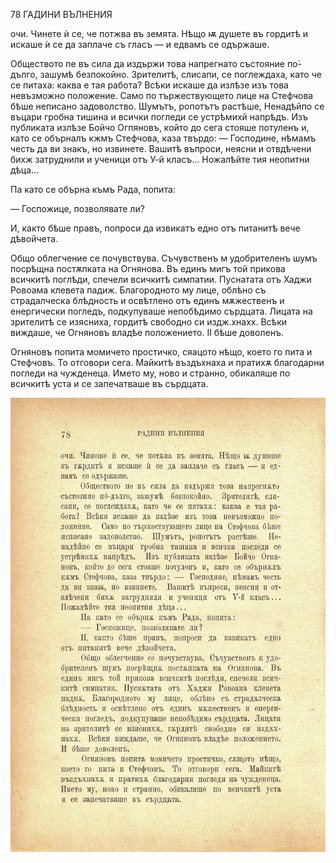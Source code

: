﻿78	ГАДИНИ ВЪЛНЕНИЯ

очи. Чинете ѝ се, че потжва въ земята. Нѣщо ѭ душете въ гордитѣ и искаше ѝ се да заплаче съ гласъ — и едвамъ се одържаше.

Обществото пе въ сила да издържи това напрегнато състояние по́-дълго, зашумѣ безпокойно. Зрителитѣ, слисапи, се поглеждаха, като че се питаха: каква е тая работа? Всѣки искаше да излѣзе изъ това невъзможно положение. Само по тържествующето лице на Стефчова бѣше неписано задоволство. Шумътъ, ропотътъ растѣше, Ненадѣйпо се въцари гробна тишина и всички погледи се устрѣмихй напрѣдъ. Изъ публиката излѣзе Бойчо Огпяновъ, който до сега стояше потуленъ и, като се обърналъ кжмъ Стефчова, каза твърдо: — Господине, нѣмамъ честь да ви знакъ, но извинете. Вашитѣ въпроси, неясни и отвдѣчени бихж затруднили и ученици отъ У-й класъ... Ножалѣйте тия неопитни дѣца...

Па като се обърна къмъ Рада, попита:

— Госпожице, позволявате ли?

И, както бѣше правъ, попроси да извикатъ едно отъ питанитѣ вече дѣвойчета.

Общо облегчение се почувствува. Съчувственъ м удобрителенъ шумъ посрѣщна постѫпката на Огнянова. Въ единъ мигъ той прикова всичкитѣ поглѣди, спечели всичкитѣ симпатии. Пуснатата отъ Хаджи Ровоама клевета падиж. Благородното му лице, облѣно съ страдалческа блѣдность и освѣтлено отъ единъ мѫжественъ и енергически погледъ, подкупуваше непобѣдимо сърдцата. Лицата на зрителитѣ се изясниха, гордитѣ свободно си издж.хнахх. Всѣки виждаше, че Огняновъ владѣе положението. II бѣше доволенъ.

Огняновъ попита момичето простичко, сяацото нѣщо, което го пита и Стефчовъ. То отговори сега. Майкитѣ въздъхнаха и пратихѫ благодарни погледи на чужденеца. Името му, ново и странно, обикаляше по всичкитѣ уста и се запечатваше въ сърдцата.

![original](../images/093.jpg)

